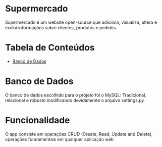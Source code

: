 # Supermercado

Supermercado é um website open-source que adiciona, visualiza, altera e exclui informações sobre clientes, produtos e pedidos

# Tabela de Conteúdos

* [Banco de Dados](Supermercado/blob/main/Supermercado/banco%204.sql)

# Banco de Dados

O banco de dados escolhido para o projeto foi o MySQL: Tradicional, relacional e robusto modificando devidamente o arquivo settings.py

# Funcionalidade

O app consiste em operações CRUD (Create, Read, Update and Delete), operações fundamentais em qualquer aplicação web

